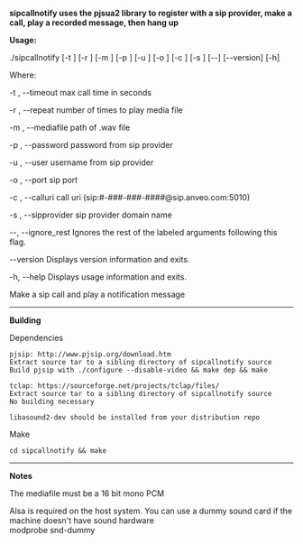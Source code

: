**sipcallnotify uses the pjsua2 library to register with a sip provider, make a call, play a recorded message, then hang up**

**Usage:**

   ./sipcallnotify  [-t <int>] [-r <int>] [-m <string>] [-p <string>] [-u
                    <string>] [-o <int>] [-c <string>] [-s <string>] [--]
                    [--version] [-h]


Where: 

   -t <int>,  --timeout <int>
     max call time in seconds

   -r <int>,  --repeat <int>
     number of times to play media file

   -m <string>,  --mediafile <string>
     path of .wav file

   -p <string>,  --password <string>
     password from sip provider

   -u <string>,  --user <string>
     username from sip provider

   -o <int>,  --port <int>
     sip port

   -c <string>,  --calluri <string>
     call uri (sip:#-###-###-####@sip.anveo.com:5010)

   -s <string>,  --sipprovider <string>
     sip provider domain name

   --,  --ignore_rest
     Ignores the rest of the labeled arguments following this flag.

   --version
     Displays version information and exits.

   -h,  --help
     Displays usage information and exits.


   Make a sip call and play a notification message

__________________________________________________________________

**Building**  
  
 Dependencies  
   
    pjsip: http://www.pjsip.org/download.htm  
    Extract source tar to a sibling directory of sipcallnotify source  
    Build pjsip with ./configure --disable-video && make dep && make  
     
    tclap: https://sourceforge.net/projects/tclap/files/  
    Extract source tar to a sibling directory of sipcallnotify source  
    No building necessary  

    libasound2-dev should be installed from your distribution repo  

  Make  

    cd sipcallnotify && make

__________________________________________________________________
  
**Notes**
  
  The mediafile must be a 16 bit mono PCM  

  Alsa is required on the host system.  You can use a dummy sound card if the machine doesn't have sound hardware  
    modprobe snd-dummy  
 

  